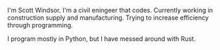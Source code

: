 I'm Scott Windsor. I'm a civil eningeer that codes. 
Currently working in construction supply and manufacturing. 
Trying to increase efficiency through programming.

I program mostly in Python, but I have messed around with Rust. 

<!---
windsorwindsor2/windsorwindsor2 is a ✨ special ✨ repository because its `README.md` (this file) appears on your GitHub profile.
You can click the Preview link to take a look at your changes.
--->
